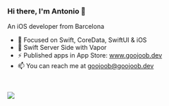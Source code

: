 ### Hi there, I'm Antonio 👋

An iOS developer from Barcelona

- 🔭 Focused on Swift, CoreData, SwiftUI & iOS
- 🔨 Swift Server Side with Vapor
- ⚡ Published apps in App Store: www.goojoob.dev
- 📫 You can reach me at goojoob@goojoob.dev

<br/>

<a target="_blank" href="https://goojoob.dev"><img align="center" src="https://github-readme-stats.vercel.app/api/top-langs/?username=goojoob&layout=compact&hide=css" /></a>


